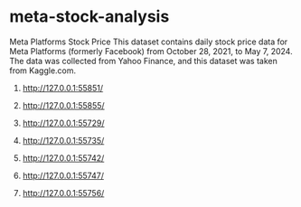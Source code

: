# meta-stock-analysis
Meta Platforms Stock Price 
This dataset contains daily stock price data for Meta Platforms (formerly Facebook) from October 28, 2021, to May 7, 2024.
The data was collected from Yahoo Finance, and this dataset was taken from Kaggle.com.

1) http://127.0.0.1:55851/

2) http://127.0.0.1:55855/

3) http://127.0.0.1:55729/

4) http://127.0.0.1:55735/

5) http://127.0.0.1:55742/

6) http://127.0.0.1:55747/

7) http://127.0.0.1:55756/
